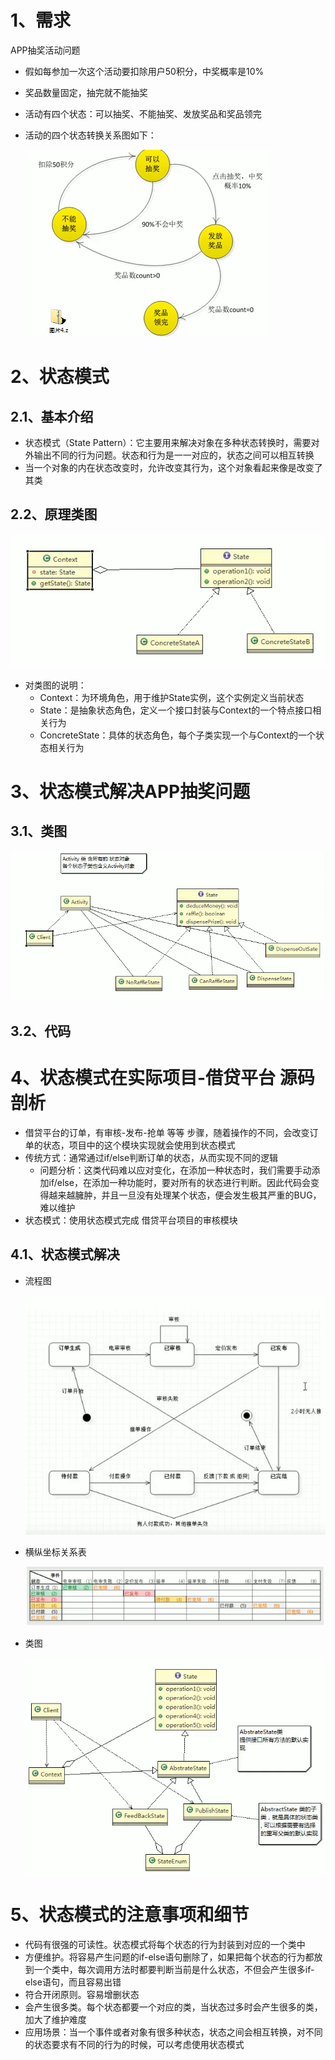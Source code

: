 # 1、需求

APP抽奖活动问题

- 假如每参加一次这个活动要扣除用户50积分，中奖概率是10%

- 奖品数量固定，抽完就不能抽奖

- 活动有四个状态：可以抽奖、不能抽奖、发放奖品和奖品领完

- 活动的四个状态转换关系图如下：

  ![1563965439674](images\需求状态转换图.png)

# 2、状态模式

## 2.1、基本介绍

- 状态模式（State Pattern）：它主要用来解决对象在多种状态转换时，需要对外输出不同的行为问题。状态和行为是一一对应的，状态之间可以相互转换
- 当一个对象的内在状态改变时，允许改变其行为，这个对象看起来像是改变了其类

## 2.2、原理类图

![1563966982984](images\状态模式原理类图.png)

- 对类图的说明：
  - Context：为环境角色，用于维护State实例，这个实例定义当前状态
  - State：是抽象状态角色，定义一个接口封装与Context的一个特点接口相关行为
  - ConcreteState：具体的状态角色，每个子类实现一个与Context的一个状态相关行为



# 3、状态模式解决APP抽奖问题

## 3.1、类图

![1563967646484](images\App抽奖问题类图.png)

## 3.2、代码

# 4、状态模式在实际项目-借贷平台 源码剖析

- 借贷平台的订单，有审核-发布-抢单 等等 步骤，随着操作的不同，会改变订单的状态，项目中的这个模块实现就会使用到状态模式
- 传统方式：通常通过if/else判断订单的状态，从而实现不同的逻辑
  - 问题分析：这类代码难以应对变化，在添加一种状态时，我们需要手动添加if/else，在添加一种功能时，要对所有的状态进行判断。因此代码会变得越来越臃肿，并且一旦没有处理某个状态，便会发生极其严重的BUG，难以维护
- 状态模式：使用状态模式完成 借贷平台项目的审核模块

## 4.1、状态模式解决

- 流程图

  ![1563983126944](images\状态模式解决订单问题.png)

- 横纵坐标关系表

  ![1563983267001](images\状态模式解决订单问题横纵坐标关系表.png)

- 类图

  ![1563983439559](images\订单需求类图.png)

# 5、状态模式的注意事项和细节

- 代码有很强的可读性。状态模式将每个状态的行为封装到对应的一个类中
- 方便维护。将容易产生问题的if-else语句删除了，如果把每个状态的行为都放到一个类中，每次调用方法时都要判断当前是什么状态，不但会产生很多if-else语句，而且容易出错
- 符合开闭原则。容易增删状态
- 会产生很多类。每个状态都要一个对应的类，当状态过多时会产生很多的类，加大了维护难度
- 应用场景：当一个事件或者对象有很多种状态，状态之间会相互转换，对不同的状态要求有不同的行为的时候，可以考虑使用状态模式